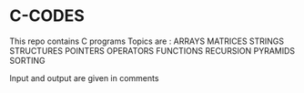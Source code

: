 # C-CODES
This repo contains C programs
Topics are : 
    ARRAYS
    MATRICES
    STRINGS
    STRUCTURES
    POINTERS
    OPERATORS
    FUNCTIONS
    RECURSION
    PYRAMIDS
    SORTING

Input and output are given in comments